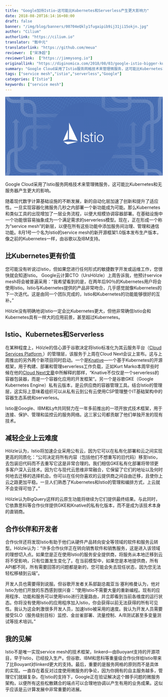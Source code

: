 ```yaml
---
title: "Google加持Istio—这可能比Kubernetes和Serverless产生更大影响力"
date: 2018-08-20T16:14:16+08:00
draft: false
banner: "/img/blog/banners/00704eQkly1fugaipib9ij31ji15okjn.jpg"
author: "Cilium"
authorlink: "https://cilium.io"
translator: "甄中元"
translatorlink: "https://github.com/meua"
reviewer:  ["宋净超"]
reviewerlink:  ["https://jimmysong.io"]
originallink: "https://diginomica.com/2018/08/03/google-istio-bigger-kubernetes-serverless/"
summary: "Google Cloud采用了Istio服务网格技术来管理微服务，这可能比Kubernetes和无服务器产生更大的影响。你可以在任何你喜欢的云提供商之间自由迁移，且使你上云之路更加平稳。一旦人们熟悉了Kubernetes和Istio的管理和编排方式，上云就不会变得可怕了。"
tags: ["service mesh","istio","serverless","Google"]
categories: ["Istio"]
keywords: ["service mesh"]
---
```


![](00704eQkly1fug8z3tpgcj30lc0ao44a.jpg)

Google Cloud采用了Istio服务网格技术来管理微服务，这可能比Kubernetes和无服务器产生更大的影响。

随着现代数字计算基础设施的不断发展，新的自动化层加速了创新和提升了适应性。一旦实现容器化微服务几秒之内部署一个新功能成为可能。那么Kubernetes和类似工具的出现增加了一层业务流程，以便大规模协调容器部署。在基础设施中一个功能很容易抽象成为一个满足需求的serverless模型。现在，正在形成一个称为“service mesh”的新层，以便在所有这些功能中添加服务间治理、管理和通信功能。8月1号一个名为Istio的service mesh的新开源框架1.0版本发布生产版本，像之前的Kubernetes一样，由谷歌以及IBM支持。

## 比Kubernetes更有价值

您可能没有听说过Istio，但如果您进行任何形式的敏捷数字开发或运维工作，您很快就会知道Istio。 Google云计算CTO（UrsHölzle）上周告诉我，他预计service mesh将会被普遍采用：“我希望看到的是，在两年后90％的Kubernetes用户将会使用Istio。Istio与Kubernetes提供的产品非常吻合，几乎感觉就像Kubernetes的下一次迭代。这是由同一个团队完成的，Istio和Kubernetes的功能能够很好的互补。”

Hölzle没有明确地说Istio一定会比Kubernetes更大，但他非常确信Istio会和Kubernetes具有一样大的应用前景，甚至超过Kubernetes。

## Istio、Kubernetes和Serverless

在某种程度上，Hölzle的信心源于谷歌决定将Istio标准化为其云服务平台（[Cloud Services Platform ](https://cloudplatform.googleblog.com/2018/07/cloud-services-platform-bringing-the-best-of-the-cloud-to-you.html)）的管理层，该服务于上周在Cloud Next会议上宣布。这与上周推出的另外两个新项目同时启动。一个是[Knative](https://www.infoq.com/news/2018/07/knative-kubernetes-serverless)—一个基于Kubernetes的开源框架，用于构建、部署和管理serverless工作负载，正如Kurt Marko本周早些时候在他的[Cloud Next文章](https://diginomica.com/2018/07/30/google-cloud-platform-removes-barriers-between-it-business/)中所解释的那样，“Knative不仅仅是一个serverless的容器包装器，而是一个容器化应用的开发框架“。另一个是谷歌GKE（Google Kubernetes Engine）私有云版本，是云供应商的容器管理工具。结合Istio的管理层，这实际上意味着组织可以从私有云到公有云使用CSP管理整个IT基础架构中的容器生态系统和serverless。

Istio是Google、IBM和Lyft共同努力在一年多前推出的一项开放式技术框架，用于连接、保护、管理和监控云的服务网络。这三家公司都贡献了他们单独开发的现有技术。

## 减轻企业上云难度

Hölzle认为，Istio将加速企业采用公有云，因为它可以在私有化部署和云之间实现更高的同质化：“公司决定将所有内容（包括他们不想重写的旧代码）移至Istio，去包装旧代码而不去重写它这是非常合理的。我们相信GKE私有化部署将带领更多客户深入云技术。因为它与现代云思维非常融合，它保留了它们的地址以及何时何地去迁移的选择机会。你可以在任何你喜欢的云提供商之间自由迁移，且使你上云之路更加平稳。一旦人们熟悉了Kubernetes和Istio的管理和编排方式，上云就不会变得可怕了。”

Hölzle认为BigQuery这样的云原生功能将继续为它们提供最终结果。与此同时，它依靠思科等合作伙伴提供GKE和Knative的私有化版本，而不是成为该技术本身的直销商。

## 合作伙伴和开发者

合作伙伴还将发现Istio有助于他们从硬件产品转向安全等领域的软件和服务云转型。Hölzle认为：“许多合作伙伴正在转向销售软件和销售服务，这是进入该领域的理想切入点。如果您是正在使用Istio的服务安全提供商，将服务从本地迁移到云将不受影响，只有位置发生变化了。在当前模型中，如果您是本地提供商，所有API都不同，所有需要回答的问题都是新的，您可能会失去现任状态，因为您无法轻松移植到云端”。

开发人员也需要得到说服。但谷歌开发者关系部副总裁亚当·塞利格曼认为，他对Istio为他们开放的东西感到很兴奋：“使用Istio不需要大量的重新编程。现有的应用程序、功能和服务可以使用Istio进行流量路由，并立即看到当前各维度的运行状态。你将没有使用Istio的应用程序加入Istio，你会获得以前无法获得的所有可见性。我认为这会刺激很多开发人员，加速Istio被采用的速度。我认为开发人员需要接受SLO（服务级别目标）监控、金丝雀部署、流量控制、A/B测试甚至多变量测试等技术培训。”

## 我的见解

Istio不是唯一实现service mesh的技术框架，linkerd—由Buoyant支持的开源项目，早于Istio，已经投入生产。但谷歌、IBM和思科等重量级合作伙伴给Istio带来了比Bouyant对linkerd更大的支持。最后，重要的是服务网格的原则而不是具体的实现。一直存在着反对过度使用微服务的争论，因为你拥有的自主服务越多，管理它们就越复杂。在Istio的支持下，Google正在验证解决这个棘手问题的微服务架构，以便所有这些松散耦合的端点可以合理地协调以产生有用的业务成果。这似乎应该是云计算发展中非常重要的进展。
